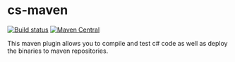 # cs-maven

[![Build status](https://github.com/miracelwhipp/cs-maven/actions/workflows/deploy-default-branch.yaml/badge.svg?branch=master)](https://github.com/miracelwhipp/cs-maven/actions/workflows/deploy-default-branch.yaml)
[![Maven Central](https://maven-badges.herokuapp.com/maven-central/io.github.miracelwhipp.net/net-cs-maven/badge.svg?style=flat)](https://maven-badges.herokuapp.com/maven-central/io.github.miracelwhipp.net/net-cs-maven)

This maven plugin allows you to compile and test c# code as well as deploy the binaries to maven repositories.

